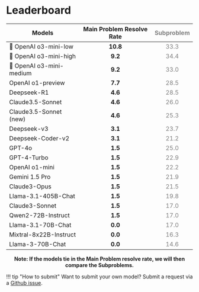 # Leaderboard

<div align="center" markdown="1">

| Models                   | Main Problem Resolve Rate | <span style="color:grey">Subproblem</span> |
|--------------------------|:-------------------------:|:--------------------------------------------:|
| 🥇 OpenAI o3-mini-low    | **10.8**                  | <span style="color:grey">33.3</span>        |
| 🥈 OpenAI o3-mini-high   | **9.2**                   | <span style="color:grey">34.4</span>        |
| 🥉 OpenAI o3-mini-medium | **9.2**                   | <span style="color:grey">33.0</span>        |
| OpenAI o1-preview        | **7.7**                   | <span style="color:grey">28.5</span>        |
| Deepseek-R1              | **4.6**                   | <span style="color:grey">28.5</span>        |
| Claude3.5-Sonnet         | **4.6**                   | <span style="color:grey">26.0</span>        |
| Claude3.5-Sonnet (new)   | **4.6**                   | <span style="color:grey">25.3</span>        |
| Deepseek-v3              | **3.1**                   | <span style="color:grey">23.7</span>        |
| Deepseek-Coder-v2        | **3.1**                   | <span style="color:grey">21.2</span>        |
| GPT-4o                   | **1.5**                   | <span style="color:grey">25.0</span>        |
| GPT-4-Turbo              | **1.5**                   | <span style="color:grey">22.9</span>        |
| OpenAI o1-mini           | **1.5**                   | <span style="color:grey">22.2</span>        |
| Gemini 1.5 Pro           | **1.5**                   | <span style="color:grey">21.9</span>        |
| Claude3-Opus             | **1.5**                   | <span style="color:grey">21.5</span>        |
| Llama-3.1-405B-Chat      | **1.5**                   | <span style="color:grey">19.8</span>        |
| Claude3-Sonnet           | **1.5**                   | <span style="color:grey">17.0</span>        |
| Qwen2-72B-Instruct       | **1.5**                   | <span style="color:grey">17.0</span>        |
| Llama-3.1-70B-Chat       | **0.0**                   | <span style="color:grey">17.0</span>        |
| Mixtral-8x22B-Instruct   | **0.0**                   | <span style="color:grey">16.3</span>        |
| Llama-3-70B-Chat         | **0.0**                   | <span style="color:grey">14.6</span>        |

**Note: If the models tie in the Main Problem resolve rate, we will then compare the Subproblems.**

<!-- Once you've added the results to the submission repository,
     bring back the table here -->
<!-- include-markdown "leaderboard_table.md" -->

</div>

!!! tip "How to submit"
    Want to submit your own model? Submit a request via a [Github issue](https://github.com/scicode-bench/SciCode/issues).
